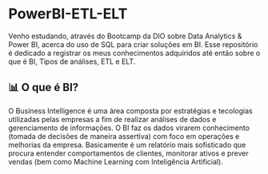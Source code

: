 # PowerBI-ETL-ELT

Venho estudando, através do Bootcamp da DIO sobre Data Analytics & Power BI, acerca do uso de SQL para criar soluções em BI. Esse repositório é dedicado a registrar os meus conhecimentos adquiridos até então sobre o que é BI, Tipos de análises, ETL e ELT.

## 📊 O que é BI?
O Business Intelligence é uma área composta por estratégias e tecologias utilizadas pelas empresas a fim de realizar análises de dados e gerenciamento de informações. O BI faz os dados virarem conhecimento (tomada de decisões de maneira assertiva) com foco em operações e melhorias da empresa. Basicamente é um relatório mais sofisticado que procura entender comportamentos de clientes, monitorar ativos e prever vendas (bem como Machine Learning com Inteligência Artificial).

